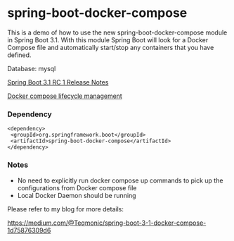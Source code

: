 # spring-boot-docker-compose
This is a demo of how to use the new spring-boot-docker-compose module in Spring Boot 3.1. With this module Spring Boot will look for a Docker Compose file and automatically start/stop any containers that you have defined.

Database: mysql

[Spring Boot 3.1 RC 1 Release Notes](https://github.com/spring-projects/spring-boot/wiki/Spring-Boot-3.1.0-RC1-Release-Notes)

[Docker compose lifecycle management](https://docs.spring.io/spring-boot/docs/3.1.1/reference/htmlsingle/#features.docker-compose.lifecycle)


### Dependency
```
<dependency>
 <groupId>org.springframework.boot</groupId>
 <artifactId>spring-boot-docker-compose</artifactId>
</dependency>
```
### Notes
- No need to explicitly run docker compose up commands to pick up the configurations from Docker compose file
- Local Docker Daemon should be running 

Please refer to my blog for more details:

https://medium.com/@Teqmonic/spring-boot-3-1-docker-compose-1d75876309d6
